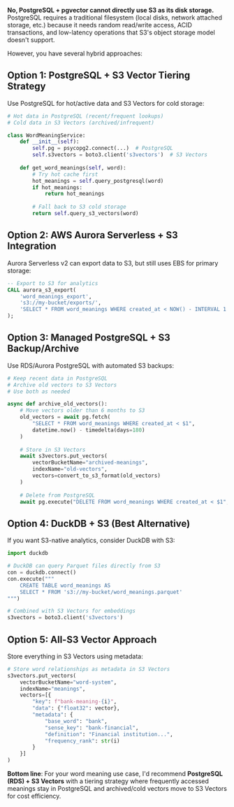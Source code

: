 **No, PostgreSQL + pgvector cannot directly use S3 as its disk storage.** PostgreSQL requires a traditional filesystem (local disks, network attached storage, etc.) because it needs random read/write access, ACID transactions, and low-latency operations that S3's object storage model doesn't support.

However, you have several hybrid approaches:

## Option 1: PostgreSQL + S3 Vector Tiering Strategy

Use PostgreSQL for hot/active data and S3 Vectors for cold storage:

```python
# Hot data in PostgreSQL (recent/frequent lookups)
# Cold data in S3 Vectors (archived/infrequent)

class WordMeaningService:
    def __init__(self):
        self.pg = psycopg2.connect(...)  # PostgreSQL
        self.s3vectors = boto3.client('s3vectors')  # S3 Vectors
    
    def get_word_meanings(self, word):
        # Try hot cache first
        hot_meanings = self.query_postgresql(word)
        if hot_meanings:
            return hot_meanings
            
        # Fall back to S3 cold storage
        return self.query_s3_vectors(word)
```

## Option 2: AWS Aurora Serverless + S3 Integration

Aurora Serverless v2 can export data to S3, but still uses EBS for primary storage:

```sql
-- Export to S3 for analytics
CALL aurora_s3_export(
    'word_meanings_export',
    's3://my-bucket/exports/',
    'SELECT * FROM word_meanings WHERE created_at < NOW() - INTERVAL 1 YEAR'
);
```

## Option 3: Managed PostgreSQL + S3 Backup/Archive

Use RDS/Aurora PostgreSQL with automated S3 backups:

```python
# Keep recent data in PostgreSQL
# Archive old vectors to S3 Vectors
# Use both as needed

async def archive_old_vectors():
    # Move vectors older than 6 months to S3
    old_vectors = await pg.fetch(
        "SELECT * FROM word_meanings WHERE created_at < $1",
        datetime.now() - timedelta(days=180)
    )
    
    # Store in S3 Vectors
    await s3vectors.put_vectors(
        vectorBucketName="archived-meanings",
        indexName="old-vectors",
        vectors=convert_to_s3_format(old_vectors)
    )
    
    # Delete from PostgreSQL
    await pg.execute("DELETE FROM word_meanings WHERE created_at < $1", ...)
```

## Option 4: DuckDB + S3 (Best Alternative)

If you want S3-native analytics, consider DuckDB with S3:

```python
import duckdb

# DuckDB can query Parquet files directly from S3
con = duckdb.connect()
con.execute("""
    CREATE TABLE word_meanings AS 
    SELECT * FROM 's3://my-bucket/word_meanings.parquet'
""")

# Combined with S3 Vectors for embeddings
s3vectors = boto3.client('s3vectors')
```

## Option 5: All-S3 Vector Approach

Store everything in S3 Vectors using metadata:

```python
# Store word relationships as metadata in S3 Vectors
s3vectors.put_vectors(
    vectorBucketName="word-system",
    indexName="meanings",
    vectors=[{
        "key": f"bank-meaning-{i}",
        "data": {"float32": vector},
        "metadata": {
            "base_word": "bank",
            "sense_key": "bank-financial",
            "definition": "Financial institution...",
            "frequency_rank": str(i)
        }
    }]
)
```

**Bottom line**: For your word meaning use case, I'd recommend **PostgreSQL (RDS) + S3 Vectors** with a tiering strategy where frequently accessed meanings stay in PostgreSQL and archived/cold vectors move to S3 Vectors for cost efficiency.

